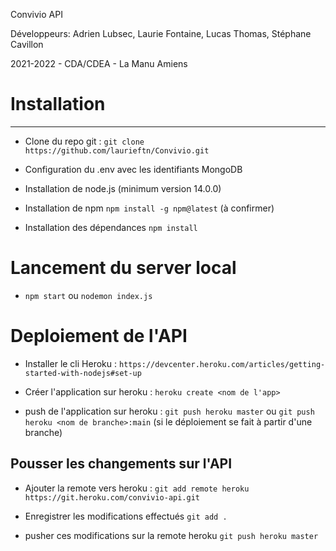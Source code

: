 Convivio API

Développeurs:
Adrien Lubsec,
Laurie Fontaine,
Lucas Thomas,
Stéphane Cavillon

2021-2022 - CDA/CDEA - La Manu Amiens

# Installation
------
- Clone du repo git :
    `git clone https://github.com/laurieftn/Convivio.git `

- Configuration du .env avec les identifiants MongoDB

- Installation de node.js (minimum version 14.0.0)

- Installation de npm 
    `npm install -g npm@latest` (à confirmer)

- Installation des dépendances 
    `npm install`

# Lancement du server local

- `npm start` ou `nodemon index.js`

# Deploiement de l'API
- Installer le cli Heroku : 
   `https://devcenter.heroku.com/articles/getting-started-with-nodejs#set-up`

- Créer l'application sur heroku :
    `heroku create <nom de l'app>`

- push de l'application sur heroku : 
    `git push heroku master` ou `git push heroku <nom de branche>:main` (si le déploiement se fait à partir d'une branche)

## Pousser les changements sur l'API
- Ajouter la remote vers heroku : 
    `git add remote heroku https://git.heroku.com/convivio-api.git`

- Enregistrer les modifications effectués
    `git add .`

- pusher ces modifications sur la remote heroku
    `git push heroku master`